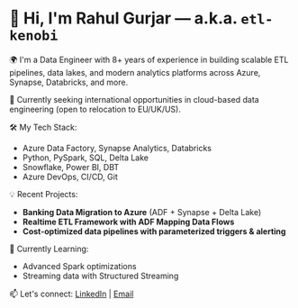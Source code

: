 # 👋 Hi, I'm Rahul Gurjar — a.k.a. `etl-kenobi`

🌍 I'm a Data Engineer with 8+ years of experience in building scalable ETL pipelines, data lakes, and modern analytics platforms across Azure, Synapse, Databricks, and more.

🚀 Currently seeking international opportunities in cloud-based data engineering (open to relocation to EU/UK/US).

🛠️ My Tech Stack:
- Azure Data Factory, Synapse Analytics, Databricks
- Python, PySpark, SQL, Delta Lake
- Snowflake, Power BI, DBT
- Azure DevOps, CI/CD, Git

💡 Recent Projects:
- **Banking Data Migration to Azure** (ADF + Synapse + Delta Lake)
- **Realtime ETL Framework with ADF Mapping Data Flows**
- **Cost-optimized data pipelines with parameterized triggers & alerting**

🧠 Currently Learning:
- Advanced Spark optimizations
- Streaming data with Structured Streaming

📫 Let's connect:
[LinkedIn](https://www.linkedin.com/in/rahugurjar11/) | [Email](mailto:rahugurjar11@gmail.com)
